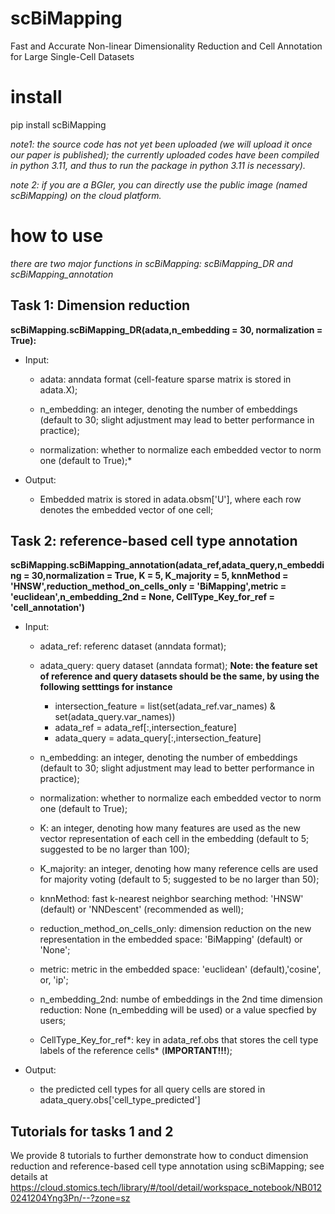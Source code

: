 # scBiMapping
Fast and Accurate Non-linear Dimensionality Reduction and Cell Annotation for Large Single-Cell Datasets

# install 
pip install scBiMapping

*note1: the source code has not yet been uploaded (we will upload it once our paper is published); the currently uploaded codes have been compiled in python 3.11, and thus to run the package in python 3.11 is necessary).*

*note 2: if you are a BGIer, you can directly use the public image (named scBiMapping) on the cloud platform.*

# how to use 
*there are two major functions in scBiMapping: scBiMapping_DR and scBiMapping_annotation*
 
## Task 1: Dimension reduction

**scBiMapping.scBiMapping_DR(adata,n_embedding = 30, normalization = True):**

* Input: 
  * adata: anndata format (cell-feature sparse matrix is stored in adata.X);   

  * n_embedding: an integer, denoting the number of embeddings (default to 30; slight adjustment may lead to better performance in practice);

  * normalization: whether to normalize each embedded vector to norm one (default to True);*

* Output:
  * Embedded matrix is stored in adata.obsm['U'], where each row denotes the embedded vector of one cell;

## Task 2: reference-based cell type annotation
**scBiMapping.scBiMapping_annotation(adata_ref,adata_query,n_embedding = 30,normalization = True, K = 5, K_majority = 5, knnMethod = 'HNSW',reduction_method_on_cells_only = 'BiMapping',metric = 'euclidean',n_embedding_2nd = None, CellType_Key_for_ref = 'cell_annotation')**  

* Input: 
  * adata_ref: referenc dataset (anndata format);

  * adata_query: query dataset (anndata format); **Note: the feature set of reference and query datasets should be the same, by using the following setttings for instance**
 
    * intersection_feature = list(set(adata_ref.var_names) & set(adata_query.var_names))
    * adata_ref = adata_ref[:,intersection_feature]
    * adata_query = adata_query[:,intersection_feature]

  * n_embedding: an integer, denoting the number of embeddings (default to 30; slight adjustment may lead to better performance in practice);  

  * normalization: whether to normalize each embedded vector to norm one (default to True);  

  * K: an integer, denoting how many features are used as the new vector representation of each cell in the embedding (default to 5; suggested to be no larger than 100); 

  * K_majority: an integer, denoting how many reference cells are used for majority voting (default to 5; suggested to be no larger than 50);

  * knnMethod: fast k-nearest neighbor searching method: 'HNSW' (default) or 'NNDescent' (recommended as well);

  * reduction_method_on_cells_only: dimension reduction on the new representation in the embedded space: 'BiMapping' (default) or 'None';

  * metric: metric in the embedded space: 'euclidean' (default),'cosine', or, 'ip';

  * n_embedding_2nd: numbe of embeddings in the 2nd time dimension reduction: None (n_embedding will be used) or a value specfied by users;

  * CellType_Key_for_ref*: key in adata_ref.obs that stores the cell type labels of the reference cells* (**IMPORTANT!!!**);

 * Output:
   * the predicted cell types for all query cells are stored in adata_query.obs['cell_type_predicted']

## Tutorials for tasks 1 and 2

We provide 8 tutorials to further demonstrate how to conduct dimension reduction and reference-based cell type annotation using scBiMapping; see details at https://cloud.stomics.tech/library/#/tool/detail/workspace_notebook/NB0120241204Yng3Pn/--?zone=sz




